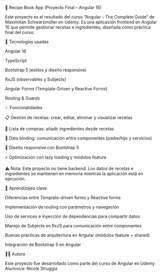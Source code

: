 🍴 Recipe Book App (Proyecto Final – Angular 16)

Este proyecto es el resultado del curso “Angular – The Complete Guide” de Maximilian Schwarzmüller en Udemy.
Es una aplicación frontend en Angular 16 que permite gestionar recetas e ingredientes, diseñada como práctica final del curso.

🚀 Tecnologías usadas

Angular 16

TypeScript

Bootstrap 5 (estilos y diseño responsive)

RxJS (observables y Subjects)

Angular Forms (Template-Driven y Reactive Forms)

Routing & Guards

✨ Funcionalidades

📋 Gestión de recetas: crear, editar, eliminar y visualizar recetas

🛒 Lista de compras: añadir ingredientes desde recetas

🔄 Data binding: comunicación entre componentes (padre/hijo y servicios)

🎨 Diseño responsive con Bootstrap 5

⚡ Optimización con lazy loading y módulos feature

⚠️ Nota: Este proyecto no tiene backend. Los datos de recetas e ingredientes se mantienen en memoria mientras la aplicación está en ejecución.

📌 Aprendizajes clave

Diferencias entre Template-driven forms y Reactive forms

Implementación de routing con parámetros y navegación

Uso de services e inyección de dependencias para compartir datos

Manejo de Subjects en RxJS para comunicación entre componentes

Buenas prácticas de arquitectura en Angular (módulos feature + shared)

Integración de Bootstrap 5 en Angular

🙋‍♀️ Autora

Este proyecto fue desarrollado como parte del curso de Angular en Udemy.
Alumno/a: Nicole Struggia
